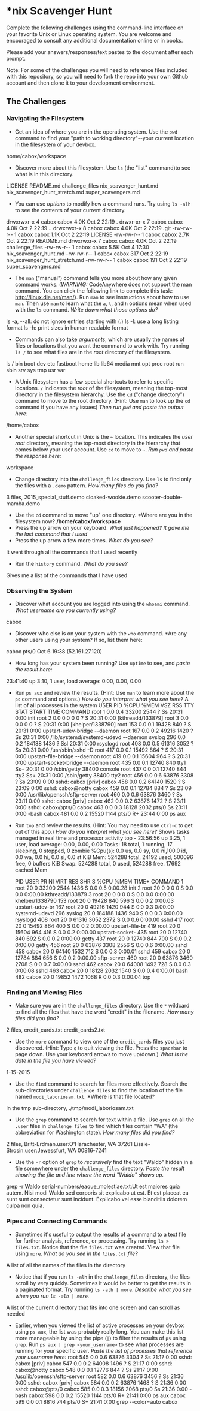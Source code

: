 # *nix Scavenger Hunt

Complete the following challenges using the command-line interface on your favorite
Unix or Linux operating system. You are welcome and encouraged to consult any
additional documentation online or in books.

Please add your answers/responses/text pastes to the document after each prompt.

Note: For some of the challenges you will need to reference files included with
this repository, so you will need to fork the repo into your own Github account
and then clone it to your development environment.

## The Challenges

### Navigating the Filesystem

* Get an idea of where you are in the operating system. Use the `pwd` command to find your "path to working directory"--your current location in the filesystem of your devbox.

home/cabox/workspace

* Discover more about this filesystem. Use `ls` (the "list" command)to see what is in this directory. 

LICENSE  README.md  challenge_files  nix_scavenger_hunt.md  nix_scavenger_hunt_stretch.md  super_scavengers.md

* You can use *options* to modify how a command runs. Try using `ls -alh` to see the contents of your current directory.        

drwxrwxr-x 4 cabox cabox 4.0K Oct  2 22:19 .
drwxr-xr-x 7 cabox cabox 4.0K Oct  2 22:19 ..
drwxrwxr-x 8 cabox cabox 4.0K Oct  2 22:19 .git
-rw-rw-r-- 1 cabox cabox 1.1K Oct  2 22:19 LICENSE
-rw-rw-r-- 1 cabox cabox 2.7K Oct  2 22:19 README.md
drwxrwxr-x 7 cabox cabox 4.0K Oct  2 22:19 challenge_files
-rw-rw-r-- 1 cabox cabox 5.5K Oct  4 17:30 nix_scavenger_hunt.md
-rw-rw-r-- 1 cabox cabox  317 Oct  2 22:19 nix_scavenger_hunt_stretch.md
-rw-rw-r-- 1 cabox cabox  191 Oct  2 22:19 super_scavengers.md

* The `man` ("manual") command tells you more about how any given command works. (*WARNING:* CodeAnywhere does not support the man command. You can click the following link to complete this task: http://linux.die.net/man/). Run `man` to see instructions about how to use `man`. Then use `man` to learn what the `a`, `l`, and `h` options mean when used with the `ls` command. *Write down what those options do?*

ls -a, --all: do not ignore entries starting with (.)
ls -l: use a long listing format 
ls -h: print sizes in human readable format
* Commands can also take *arguments*, which are usually the names of files or locations that you want the command to work with. Try running `ls /` to see what files are in the *root* directory of the filesystem. 

ls /
bin  boot  dev  etc  fastboot  home  lib  lib64  media  mnt  opt  proc  root  run  sbin  srv  sys  tmp  usr  var

* A Unix filesystem has a few special shortcuts to refer to specific locations. `/` indicates the *root* of the filesystem, meaning the top-most directory in the filesystem hierarchy. Use the `cd` ("change directory") command to move to the root directory. (Hint: Use `man` to look up the `cd` command if you have any issues) *Then run `pwd` and paste the output here:* 

/home/cabox

* Another special shortcut in Unix is the `~` location. This indicates the *user root* directory, meaning the top-most directory in the hierarchy that comes below your user account. Use `cd` to move to `~`. *Run `pwd` and paste the response here:*

workspace

* Change directory into the `challenge_files` directory. Use `ls` to find only the files with a `.demo` pattern. *How many files do you find?* 

3 files, 2015_special_stuff.demo  cloaked-wookie.demo scooter-double-mamba.demo

* Use the `cd` command to move "up" one directory. *Where are you in the filesystem now? **/home/cabox/workspace**
* Press the up arrow on your keyboard. *What just happened? It gave me the last command that I used*
* Press the up arrow a few more times. *What do you see?* 

It went through all the commands that I used recently

* Run the `history` command. *What do you see?* 

Gives me a list of the commands that I have used

### Observing the System

* Discover what account you are logged into using the `whoami` command. *What username are you currently using?* 

cabox

* Discover who else is on your system with the `who` command. *Are any other users using your system? If so, list them here: 

cabox    pts/0        Oct  6 19:38 (52.161.27.120)

* How long has your system been running? Use `uptime` to see, and *paste the result here:* 

23:41:40 up  3:10,  1 user,  load average: 0.00, 0.00, 0.00

* Run `ps aux` and review the results. (Hint: Use `man` to learn more about the `ps` command and options.) *How do you interpret what you see here?* 
A list of all processes in the system
USER       PID %CPU %MEM    VSZ   RSS TTY      STAT START   TIME COMMAND
root         1  0.0  0.4  33200  2544 ?        Ss   20:31   0:00 init
root         2  0.0  0.0      0     0 ?        S    20:31   0:00 [kthreadd/133879]
root         3  0.0  0.0      0     0 ?        S    20:31   0:00 [khelper/1338790]
root       153  0.0  0.1  19428   840 ?        S    20:31   0:00 upstart-udev-bridge --daemon
root       167  0.0  0.2  49216  1420 ?        Ss   20:31   0:00 /lib/systemd/systemd-udevd --daemon
syslog     296  0.0  0.2 184188  1436 ?        Ssl  20:31   0:00 rsyslogd
root       408  0.0  0.5  61316  3052 ?        Ss   20:31   0:00 /usr/sbin/sshd -D
root       417  0.0  0.1  15492   864 ?        S    20:31   0:00 upstart-file-bridge --daemon
root       419  0.0  0.1  15604   964 ?        S    20:31   0:00 upstart-socket-bridge --daemon
root       435  0.0  0.1  12740   840 tty1     Ss+  20:31   0:00 /sbin/getty 38400 console
root       437  0.0  0.1  12740   844 tty2     Ss+  20:31   0:00 /sbin/getty 38400 tty2
root       456  0.0  0.6  63876  3308 ?        Ss   23:09   0:00 sshd: cabox [priv]
cabox      458  0.0  0.2  64140  1520 ?        S    23:09   0:00 sshd: cabox@notty
cabox      459  0.0  0.1  12784   884 ?        Ss   23:09   0:00 /usr/lib/openssh/sftp-server
root       460  0.0  0.6  63876  3460 ?        Ss   23:11   0:00 sshd: cabox [priv]
cabox      462  0.0  0.2  63876  1472 ?        S    23:11   0:00 sshd: cabox@pts/0
cabox      463  0.0  0.3  18128  2032 pts/0    Ss   23:11   0:00 -bash
cabox      481  0.0  0.2  15520  1144 pts/0    R+   23:44   0:00 ps aux
* Run `top` and review the results. (Hint: You may need to use `ctrl-c` to get out of this app.) *How do you interpret what you see here?* 
Shows tasks managed in real time and processor activity
top - 23:56:56 up  3:25,  1 user,  load average: 0.00, 0.00, 0.00
Tasks:  18 total,   1 running,  17 sleeping,   0 stopped,   0 zombie
%Cpu(s):  0.0 us,  0.0 sy,  0.0 ni,100.0 id,  0.0 wa,  0.0 hi,  0.0 si,  0.0 st
KiB Mem:    524288 total,    24192 used,   500096 free,        0 buffers
KiB Swap:   524288 total,        0 used,   524288 free.    17692 cached Mem

  PID USER      PR  NI    VIRT    RES    SHR S  %CPU %MEM     TIME+ COMMAND
    1 root      20   0   33200   2544   1436 S   0.0  0.5   0:00.28 init
    2 root      20   0       0      0      0 S   0.0  0.0   0:00.00 kthreadd/133879
    3 root      20   0       0      0      0 S   0.0  0.0   0:00.00 khelper/1338790
  153 root      20   0   19428    840    596 S   0.0  0.2   0:00.03 upstart-udev-br
  167 root      20   0   49216   1420    944 S   0.0  0.3   0:00.00 systemd-udevd
  296 syslog    20   0  184188   1436    940 S   0.0  0.3   0:00.00 rsyslogd
  408 root      20   0   61316   3052   2372 S   0.0  0.6   0:00.00 sshd
  417 root      20   0   15492    864    400 S   0.0  0.2   0:00.00 upstart-file-br
  419 root      20   0   15604    964    416 S   0.0  0.2   0:00.00 upstart-socket-
  435 root      20   0   12740    840    692 S   0.0  0.2   0:00.00 getty
  437 root      20   0   12740    844    700 S   0.0  0.2   0:00.00 getty
  456 root      20   0   63876   3308   2556 S   0.0  0.6   0:00.00 sshd
  458 cabox     20   0   64140   1532    712 S   0.0  0.3   0:00.01 sshd
  459 cabox     20   0   12784    884    656 S   0.0  0.2   0:00.00 sftp-server
  460 root      20   0   63876   3460   2708 S   0.0  0.7   0:00.00 sshd
  462 cabox     20   0   64008   1492    728 S   0.0  0.3   0:00.08 sshd
  463 cabox     20   0   18128   2032   1540 S   0.0  0.4   0:00.01 bash
  482 cabox     20   0   19852   1472   1068 R   0.0  0.3   0:00.04 top

### Finding and Viewing Files

* Make sure you are in the `challenge_files` directory. Use the `*` wildcard to find all the files that have the word "credit" in the filename. *How many files did you find?* 

2 files, credit_cards.txt credit_cards2.txt

* Use the `more` command to view one of the `credit_cards` files you just discovered. (Hint: Type `q` to quit viewing the file. Press the `spacebar` to page down. Use your keyboard arrows to move up/down.) *What is the date in the file you have viewed?*

1-15-2015

* Use the `find` command to search for files more effectively. Search the sub-directories under `challenge_files` to find the location of the file named `modi_laboriosam.txt`. *Where is that file located? 

In the tmp sub-directory, ./tmp/modi_laboriosam.txt

* Use the `grep` command to search for text within a file. Use `grep` on all the `.user` files in `challenge_files` to find which files contain "WA" (the abbreviation for Washington state). *How many files did you find?* 

2 files, Britt-Erdman.user:O'Harachester, WA 37261 Lissie-Strosin.user:Jewessfurt, WA 00816-7241

* Use the `-r` option of `grep` to *recursively* find the text "Waldo" hidden in a file somewhere under the `challenge_files` directory. *Paste the result showing the file and line where the word "Waldo" shows up.*  

grep -r Waldo
serial-numbers/eaque_molestiae.txt:Ut est maiores quia autem. Nisi modi Waldo sed corporis sit explicabo ut est. Et est placeat ea sunt sunt consectetur sunt incidunt. Explicabo vel esse blanditiis dolorem culpa non quia.

### Pipes and Connecting Commands

* Sometimes it's useful to output the results of a command to a text file for further analysis, reference, or processing. Try running `ls > files.txt`. Notice that the file `files.txt` was created. View that file using `more`. *What do you see in the `files.txt` file?* 

A list of all the names of the files in the directory

* Notice that if you run `ls -alh` in the `challenge_files` directory, the files scroll by very quickly. Sometimes it would be better to get the results in a paginated format. Try running `ls -alh | more`. *Describe what you see when you run `ls -alh | more`.* 

A list of the current directory that fits into one screen and can scroll as needed

* Earlier, when you viewed the list of active processes on your devbox using `ps aux`, the list was probably really long. You can make this list more manageable by using the pipe (`|`) to filter the results of `ps` using `grep`. Run `ps aux | grep <your_username>` to see what processes are running for your specific user. *Paste the list of processes that reference your username here:* 
root       545  0.0  0.6  63876  3304 ?        Ss   21:17   0:00 sshd: cabox [priv]
cabox      547  0.0  0.2  64008  1496 ?        S    21:17   0:00 sshd: cabox@notty
cabox      548  0.0  0.1  12776   844 ?        Ss   21:17   0:00 /usr/lib/openssh/sftp-server
root       582  0.0  0.6  63876  3456 ?        Ss   21:36   0:00 sshd: cabox [priv]
cabox      584  0.0  0.2  63876  1468 ?        S    21:36   0:00 sshd: cabox@pts/0
cabox      585  0.0  0.3  18156  2068 pts/0    Ss   21:36   0:00 -bash
cabox      598  0.0  0.2  15520  1144 pts/0    R+   21:41   0:00 ps aux
cabox      599  0.0  0.1   8816   744 pts/0    S+   21:41   0:00 grep --color=auto cabox

